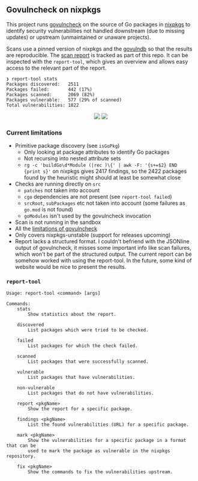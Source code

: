 ## Govulncheck on nixpkgs

This project runs [govulncheck](https://go.dev/blog/govulncheck) on the source of Go packages
in [nixpkgs](https://github.com/NixOS/nixpkgs) to identify security vulnerabilities not handled
downstream (due to missing updates) or upstream (unmaintained or unaware projects).

Scans use a pinned version of nixpkgs and the [govulndb](https://vuln.go.dev/) so that the results
are reproducible. The [scan report](https://github.com/katexochen/govulncheck-nixpkgs/blob/main/report.txt)
is tracked as part of this repo. It can be inspected with the `report-tool`, which gives an overview and
allows easy access to the relevant part of the report.

```
❯ report-tool stats
Packages discovered:   2511
Packages failed:       442 (17%)
Packages scanned:      2069 (82%)
Packages vulnerable:   577 (29% of scanned)
Total vulnerabilities: 1822
```
<p align="center">
    <img src="https://docs.google.com/spreadsheets/d/e/2PACX-1vRmIRrf8Xs-gWjELNtujQAGxQInZseqpnculzfNtulc6pTzJPnFuIJA3n1UxVwXC0YiGD-rjpS6qcbc/pubchart?oid=956312454&format=image" />
    <img src="https://docs.google.com/spreadsheets/d/e/2PACX-1vRmIRrf8Xs-gWjELNtujQAGxQInZseqpnculzfNtulc6pTzJPnFuIJA3n1UxVwXC0YiGD-rjpS6qcbc/pubchart?oid=1763072225&format=image" />
</p>

### Current limitations

- Primitive package discovery (see `isGoPkg`)
  - Only looking at package attributes to identify Go packages
  - Not recursing into nested attribute sets
  - `rg -c 'buildGo\d*Module (|rec )\{' | awk -F: '{s+=$2} END {print s}'` on nixpkgs gives 2417 findings,
    so the 2422 packages found by the heuristic might should at least be somewhat close
- Checks are running directly on `src`
  - `patches` not taken into account
  - `cgo` dependencies are not present (see `report-tool failed`)
  - `srcRoot`, `subPackages` etc not taken into account (some failures as `go.mod` is not found)
  - `goModules` isn't used by the govulncheck invocation
- Scan is not running in the sandbox
- All the [limitations of govulncheck](https://pkg.go.dev/golang.org/x/vuln/cmd/govulncheck#hdr-Limitations)
- Only covers nixpkgs-unstable (support for releases upcoming)
- Report lacks a structured format. I couldn't befriend with the JSONline output of govulncheck, it misses
  some important info like scan failures, which won't be part of the structured output. The current report
  can be somehow worked with using the report-tool. In the future, some kind of website would be nice to
  present the results.


### `report-tool`

```
Usage: report-tool <command> [args]

Commands:
    stats
        Show statistics about the report.

    discovered
        List packages which were tried to be checked.

    failed
        List packages for which the check failed.

    scanned
        List packages that were successfully scanned.

    vulnerable
        List packages that have vulnerabilities.

    non-vulnerable
        List packages that do not have vulnerabilities.

    report <pkgName>
        Show the report for a specific package.

    findings <pkgName>
        List the found vulnerabilities (URL) for a specific package.

    mark <pkgName>
        Show the vulnerabilities for a specific package in a format that can be
        used to mark the package as vulnerable in the nixpkgs repository.

    fix <pkgName>
        Show the commands to fix the vulnerabilities upstream.
```
